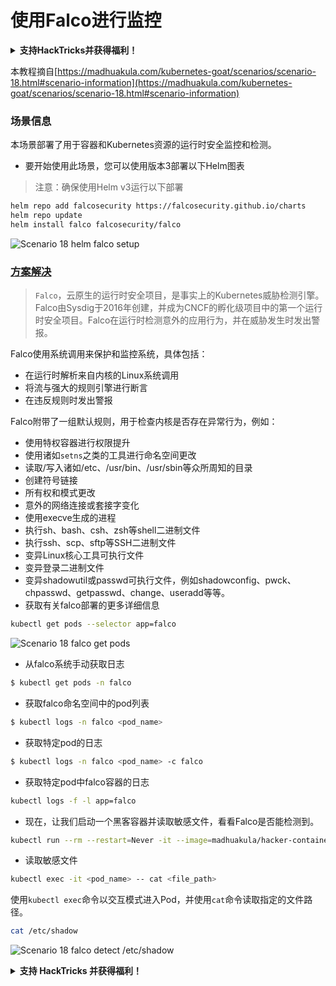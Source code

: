 # 使用Falco进行监控

<details>

<summary><strong>支持HackTricks并获得福利！</strong></summary>

* 如果您想在HackTricks中看到您的公司广告，或者如果您想访问PEASS的最新版本或下载PDF格式的HackTricks，请查看[**订阅计划**](https://github.com/sponsors/carlospolop)！
* 获取[**官方PEASS和HackTricks周边产品**](https://peass.creator-spring.com)
* 发现[**PEASS家族**](https://opensea.io/collection/the-peass-family)，我们的独家[**NFT**](https://opensea.io/collection/the-peass-family)收藏品
* **加入** 💬 [**Discord群组**](https://discord.gg/hRep4RUj7f) 或 [**Telegram群组**](https://t.me/peass) 或 **关注**我的 **Twitter** 🐦 [**@carlospolopm**](https://twitter.com/carlospolopm)**。**
* **通过向** [**HackTricks**](https://github.com/carlospolop/hacktricks) **和** [**HackTricks Cloud**](https://github.com/carlospolop/hacktricks-cloud) **github仓库提交PR来分享您的黑客技巧。**

</details>

本教程摘自[https://madhuakula.com/kubernetes-goat/scenarios/scenario-18.html#scenario-information](https://madhuakula.com/kubernetes-goat/scenarios/scenario-18.html#scenario-information)

### 场景信息

本场景部署了用于容器和Kubernetes资源的运行时安全监控和检测。

* 要开始使用此场景，您可以使用版本3部署以下Helm图表

> 注意：确保使用Helm v3运行以下部署
```bash
helm repo add falcosecurity https://falcosecurity.github.io/charts
helm repo update
helm install falco falcosecurity/falco
```
![Scenario 18 helm falco setup](https://madhuakula.com/kubernetes-goat/scenarios/images/sc-18-1.png)

### [方案解决](https://madhuakula.com/kubernetes-goat/scenarios/scenario-18.html#scenario-solution)

> `Falco`，云原生的运行时安全项目，是事实上的Kubernetes威胁检测引擎。Falco由Sysdig于2016年创建，并成为CNCF的孵化级项目中的第一个运行时安全项目。Falco在运行时检测意外的应用行为，并在威胁发生时发出警报。

Falco使用系统调用来保护和监控系统，具体包括：

* 在运行时解析来自内核的Linux系统调用
* 将流与强大的规则引擎进行断言
* 在违反规则时发出警报

Falco附带了一组默认规则，用于检查内核是否存在异常行为，例如：

* 使用特权容器进行权限提升
* 使用诸如`setns`之类的工具进行命名空间更改
* 读取/写入诸如/etc、/usr/bin、/usr/sbin等众所周知的目录
* 创建符号链接
* 所有权和模式更改
* 意外的网络连接或套接字变化
* 使用execve生成的进程
* 执行sh、bash、csh、zsh等shell二进制文件
* 执行ssh、scp、sftp等SSH二进制文件
* 变异Linux核心工具可执行文件
* 变异登录二进制文件
* 变异shadowutil或passwd可执行文件，例如shadowconfig、pwck、chpasswd、getpasswd、change、useradd等等。
* 获取有关falco部署的更多详细信息
```bash
kubectl get pods --selector app=falco
```
![Scenario 18 falco get pods](https://madhuakula.com/kubernetes-goat/scenarios/images/sc-18-2.png)

* 从falco系统手动获取日志

```bash
$ kubectl get pods -n falco
```

* 获取falco命名空间中的pod列表

```bash
$ kubectl logs -n falco <pod_name>
```

* 获取特定pod的日志

```bash
$ kubectl logs -n falco <pod_name> -c falco
```

* 获取特定pod中falco容器的日志
```bash
kubectl logs -f -l app=falco
```
* 现在，让我们启动一个黑客容器并读取敏感文件，看看Falco是否能检测到。
```bash
kubectl run --rm --restart=Never -it --image=madhuakula/hacker-container -- bash
```
* 读取敏感文件

```bash
kubectl exec -it <pod_name> -- cat <file_path>
```

使用`kubectl exec`命令以交互模式进入Pod，并使用`cat`命令读取指定的文件路径。
```bash
cat /etc/shadow
```
![Scenario 18 falco detect /etc/shadow](https://madhuakula.com/kubernetes-goat/scenarios/images/sc-18-3.png)

<details>

<summary><strong>支持 HackTricks 并获得福利！</strong></summary>

* 如果您想在 HackTricks 中看到您的公司广告，或者如果您想访问 PEASS 的最新版本或下载 PDF 版的 HackTricks，请查看[**订阅计划**](https://github.com/sponsors/carlospolop)！
* 获取[**官方 PEASS 和 HackTricks 商品**](https://peass.creator-spring.com)
* 发现[**PEASS 家族**](https://opensea.io/collection/the-peass-family)，我们的独家[**NFT**](https://opensea.io/collection/the-peass-family)收藏品
* **加入** 💬 [**Discord 群组**](https://discord.gg/hRep4RUj7f) 或 [**Telegram 群组**](https://t.me/peass) 或 **关注**我的 **Twitter** 🐦 [**@carlospolopm**](https://twitter.com/carlospolopm)**。**
* **通过向 HackTricks 和 HackTricks Cloud 的 GitHub 仓库提交 PR 来分享您的黑客技巧。**

</details>
